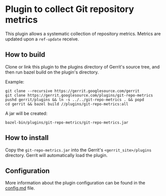 # Plugin to collect Git repository metrics

This plugin allows a systematic collection of repository metrics.
Metrics are updated upon a `ref-update` receive.

## How to build

Clone or link this plugin to the plugins directory of Gerrit's source tree, and then run bazel build
on the plugin's directory.

Example:

```
git clone --recursive https://gerrit.googlesource.com/gerrit
git clone https://gerrit.googlesource.com/plugins/git-repo-metrics
pushd gerrit/plugins && ln -s ../../git-repo-metrics . && popd
cd gerrit && bazel build //plugins/git-repo-metrics:all
```

A jar will be created:

```
bazel-bin/plugins/git-repo-metrics/git-repo-metrics.jar
```

## How to install

Copy the `git-repo-metrics.jar` into the Gerrit's `<gerrit_site>/plugins` directory.
Gerrit will automatically load the plugin.

## Configuration

More information about the plugin configuration can be found in the [config.md](resources/Documentation/config.md)
file.
